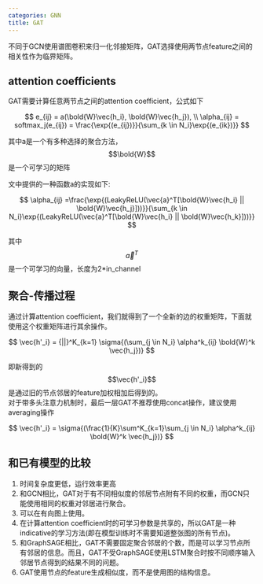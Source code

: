 ```yaml
---
categories: GNN
title: GAT
---
```


不同于GCN使用谱图卷积来归一化邻接矩阵，GAT选择使用两节点feature之间的相关性作为临界矩阵。

## attention coefficients
GAT需要计算任意两节点之间的attention coefficient，公式如下  

$$
e_{ij} = a(\bold{W}\vec{h_i}, \bold{W}\vec{h_j}), \\
\alpha_{ij} = softmax_j(e_{ij}) = \frac{\exp{(e_{ij})}}{\sum_{k \in N_i}\exp{(e_{ik})}}
$$  

其中a是一个有多种选择的聚合方法，$$\bold{W}$$是一个可学习的矩阵  

文中提供的一种函数a的实现如下:  

$$
\alpha_{ij} =\frac{\exp{(LeakyReLU(\vec{a}^T[\bold{W}\vec{h_i} || \bold{W}\vec{h_j}]))}}{\sum_{k \in N_i}\exp{(LeakyReLU(\vec{a}^T[\bold{W}\vec{h_i} || \bold{W}\vec{h_k}]))}}
$$  

其中$$\vec{a}^T$$是一个可学习的向量，长度为2*in_channel  

## 聚合-传播过程  
通过计算attention coefficient，我们就得到了一个全新的边的权重矩阵，下面就使用这个权重矩阵进行其余操作。  

$$
\vec{h'_i} = {||}^K_{k=1} \sigma{(\sum_{j \in N_i} \alpha^k_{ij} \bold{W}^k \vec{h_j})}
$$  

即新得到的$$\vec{h'_i}$$是通过旧的节点邻居的feature加权相加后得到的。  
对于带多头注意力机制时，最后一层GAT不推荐使用concat操作，建议使用averaging操作  

$$
\vec{h'_i} = \sigma{(\frac{1}{K}\sum^K_{k=1}\sum_{j \in N_i} \alpha^k_{ij} \bold{W}^k \vec{h_j})}
$$  

## 和已有模型的比较
1. 时间复杂度更低，运行效率更高  
2. 和GCN相比，GAT对于有不同相似度的邻居节点附有不同的权重，而GCN只能使用相同的权重对邻居进行聚合。  
3. 可以在有向图上使用。
4. 在计算attention coefficient时的可学习参数是共享的，所以GAT是一种indicative的学习方法(即在模型训练时不需要知道整张图的所有节点)。
5. 和GraphSAGE相比，GAT不需要固定聚合邻居的个数，而是可以学习节点所有邻居的信息。而且，GAT不受GraphSAGE使用LSTM聚合时按不同顺序输入邻居节点得到的结果不同的问题。  
6. GAT使用节点的feature生成相似度，而不是使用图的结构信息。  
